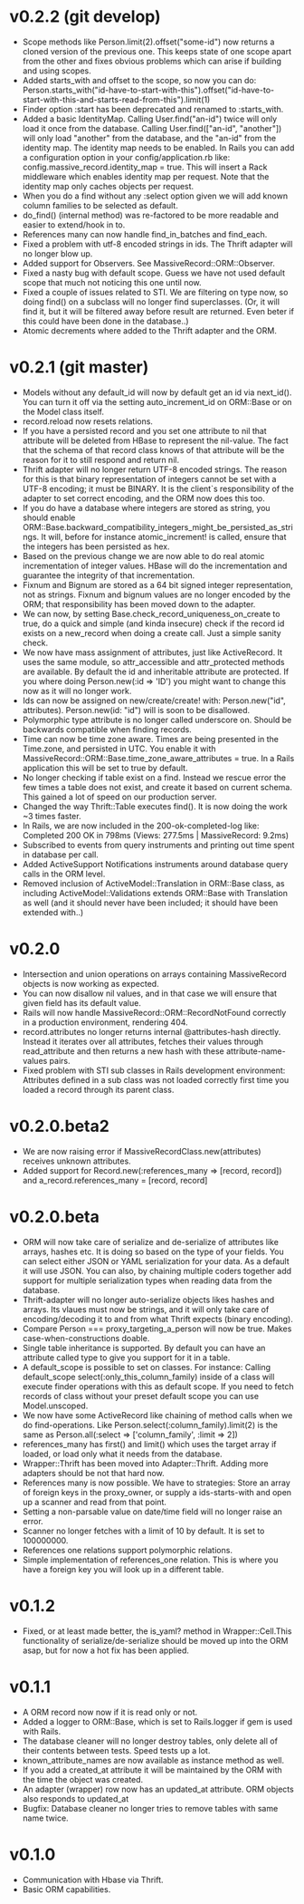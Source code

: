 # v0.2.2 (git develop)

- Scope methods like Person.limit(2).offset("some-id") now returns a cloned version of the previous one. This
  keeps state of one scope apart from the other and fixes obvious problems which can arise if building and using scopes.
- Added starts_with and offset to the scope, so now you can do:
  Person.starts_with("id-have-to-start-with-this").offset("id-have-to-start-with-this-and-starts-read-from-this").limit(1)
- Finder option :start has been deprecated and renamed to :starts_with.
- Added a basic IdentityMap. Calling User.find("an-id") twice will only load it once from the database.
  Calling User.find(["an-id", "another"]) will only load "another" from the database, and the "an-id" from
  the identity map. The identity map needs to be enabled. In Rails you can add a configuration option in
  your config/application.rb like: config.massive_record.identity_map = true. This will insert a Rack middleware
  which enables identity map per request. Note that the identity map only caches objects per request.
- When you do a find without any :select option given we will add known column families to be selected as default.
- do_find() (internal method) was re-factored to be more readable and easier to extend/hook in to.
- References many can now handle find_in_batches and find_each.
- Fixed a problem with utf-8 encoded strings in ids. The Thrift adapter will no longer blow up.
- Added support for Observers. See MassiveRecord::ORM::Observer.
- Fixed a nasty bug with default scope. Guess we have not used default scope that much not noticing this one until now.
- Fixed a couple of issues related to STI. We are filtering on type now, so doing find() on a subclass will no longer find superclasses.
  (Or, it will find it, but it will be filtered away before result are returned. Even beter if this could have been done in the database..)
- Atomic decrements where added to the Thrift adapter and the ORM.

# v0.2.1 (git master)

- Models without any default_id will now by default get an id via next_id(). You can turn it off
  via the setting auto_increment_id on ORM::Base or on the Model class itself.
- record.reload now resets relations.
- If you have a persisted record and you set one attribute to nil that attribute will be
  deleted from HBase to represent the nil-value. The fact that the schema of that record
  class knows of that attribute will be the reason for it to still respond and return nil.
- Thrift adapter will no longer return UTF-8 encoded strings. The reason for this is that
  binary representation of integers cannot be set with a UTF-8 encoding; it must be BINARY.
  It is the client`s responsibility of the adapter to set correct encoding, and the ORM now
  does this too.
- If you do have a database where integers are stored as string, you should enable
  ORM::Base.backward_compatibility_integers_might_be_persisted_as_strings. It will, before for
  instance atomic_increment! is called, ensure that the integers has been persisted as hex.
- Based on the previous change we are now able to do real atomic incrementation of integer values.
  HBase will do the incrementation and guarantee the integrity of that incrementation.
- Fixnum and Bignum are stored as a 64 bit signed integer representation, not as strings. Fixnum and bignum
  values are no longer encoded by the ORM; that responsibility has been moved down to the adapter.
- We can now, by setting Base.check_record_uniqueness_on_create to true, do a quick and simple (and
  kinda insecure) check if the record id exists on a new_record when doing a create call. Just a simple sanity check.
- We now have mass assignment of attributes, just like ActiveRecord. It uses the same module,
  so attr_accessible and attr_protected methods are available. By default the id and inheritable attribute
  are protected. If you where doing Person.new(:id => 'ID') you might want to change this now as it will no
  longer work.
- Ids can now be assigned on new/create/create! with: Person.new("id", attributes). Person.new(id: "id") will
  is soon to be disallowed.
- Polymorphic type attribute is no longer called underscore on. Should be backwards compatible when finding records.
- Time can now be time zone aware. Times are being presented in the Time.zone, and persisted 
  in UTC. You enable it with MassiveRecord::ORM::Base.time_zone_aware_attributes = true.
  In a Rails application this will be set to true by default.
- No longer checking if table exist on a find. Instead we rescue error the few times a table does not exist,
  and create it based on current schema. This gained a lot of speed on our production server.
- Changed the way Thrift::Table executes find(). It is now doing the work ~3 times faster.
- In Rails, we are now included in the 200-ok-completed-log like: Completed 200 OK in 798ms (Views: 277.5ms | MassiveRecord: 9.2ms)
- Subscribed to events from query instruments and printing out time spent in database per call.
- Added ActiveSupport Notifications instruments around database query calls in the ORM level.
- Removed inclusion of ActiveModel::Translation in ORM::Base class, as including ActiveModel::Validations
  extends ORM::Base with Translation as well (and it should never have been included; it should have been extended with..)

# v0.2.0

- Intersection and union operations on arrays containing MassiveRecord objects is now working as expected.
- You can now disallow nil values, and in that case we will ensure that given field has its default value.
- Rails will now handle MassiveRecord::ORM::RecordNotFound correctly in a production environment, rendering 404.
- record.attributes no longer returns internal @attributes-hash directly. Instead it iterates over all attributes,
  fetches their values through read_attribute and then returns a new hash with these attribute-name-values pairs.
- Fixed problem with STI sub classes in Rails development environment: Attributes defined in a sub class
  was not loaded correctly first time you loaded a record through its parent class.

# v0.2.0.beta2

- We are now raising error if MassiveRecordClass.new(attributes) receives unknown attributes.
- Added support for Record.new(:references_many => [record, record]) and a_record.references_many = [record, record]



# v0.2.0.beta

- ORM will now take care of serialize and de-serialize of attributes like arrays, hashes etc. It is doing so
  based on the type of your fields. You can select either JSON or YAML serialization for your data. As a default it
  will use JSON. You can also, by chaining multiple coders together add support for multiple serialization types
  when reading data from the database.
- Thrift-adapter will no longer auto-serialize objects likes hashes and arrays. Its vlaues must now be strings, and it
  will only take care of encoding/decoding it to and from what Thrift expects (binary encoding).
- Compare Person === proxy_targeting_a_person will now be true. Makes case-when-constructions doable.
- Single table inheritance is supported. By default you can have an attribute called type to give you support for it in a table.
- A default_scope is possible to set on classes. For instance: Calling default_scope select(:only_this_column_family)
  inside of a class will execute finder operations with this as default scope. If you need to fetch records of class
  without your preset default scope you can use Model.unscoped.
- We now have some ActiveRecord like chaining of method calls when we do find-operations. Like Person.select(:column_family).limit(2)
  is the same as Person.all(:select => ['column_family', :limit => 2])
- references_many has first() and limit() which uses the target array if loaded, or load only what it needs from the database.
- Wrapper::Thrift has been moved into Adapter::Thrift. Adding more adapters should be not that hard now.
- References many is now possible. We have to strategies: Store an array of foreign keys in the proxy_owner,
  or supply a ids-starts-with and open up a scanner and read from that point.
- Setting a non-parsable value on date/time field will no longer raise an error.
- Scanner no longer fetches with a limit of 10 by default. It is set to 100000000.
- References one relations support polymorphic relations.
- Simple implementation of references_one relation. This is where you have a foreign key you will look up in a different table.



# v0.1.2
- Fixed, or at least made better, the is_yaml? method in Wrapper::Cell.This functionality of serialize/de-serialize
  should be moved up into the ORM asap, but for now a hot fix has been applied.



# v0.1.1

- A ORM record now now if it is read only or not.
- Added a logger to ORM::Base, which is set to Rails.logger if gem is used with Rails.
- The database cleaner will no longer destroy tables, only delete all of their contents between tests. Speed tests up a lot.
- known_attribute_names are now available as instance method as well.
- If you add a created_at attribute it will be maintained by the ORM with the time the object was created.
- An adapter (wrapper) row now has an updated_at attribute. ORM objects also responds to updated_at
- Bugfix: Database cleaner no longer tries to remove tables with same name twice.



# v0.1.0

- Communication with Hbase via Thrift.
- Basic ORM capabilities.

